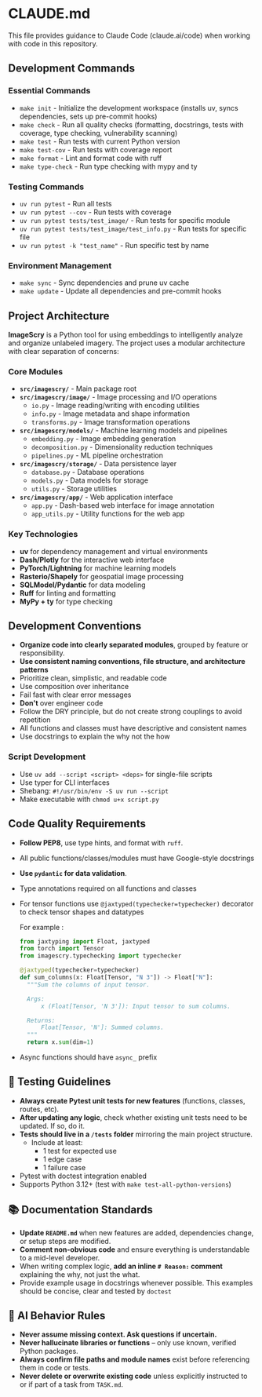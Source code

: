 # CLAUDE.md

This file provides guidance to Claude Code (claude.ai/code) when working with code in this repository.

## Development Commands

### Essential Commands
- `make init` - Initialize the development workspace (installs uv, syncs dependencies, sets up pre-commit hooks)
- `make check` - Run all quality checks (formatting, docstrings, tests with coverage, type checking, vulnerability scanning)
- `make test` - Run tests with current Python version
- `make test-cov` - Run tests with coverage report
- `make format` - Lint and format code with ruff
- `make type-check` - Run type checking with mypy and ty

### Testing Commands
- `uv run pytest` - Run all tests
- `uv run pytest --cov` - Run tests with coverage
- `uv run pytest tests/test_image/` - Run tests for specific module
- `uv run pytest tests/test_image/test_info.py` - Run tests for specific file
- `uv run pytest -k "test_name"` - Run specific test by name

### Environment Management
- `make sync` - Sync dependencies and prune uv cache
- `make update` - Update all dependencies and pre-commit hooks

## Project Architecture

**ImageScry** is a Python tool for using embeddings to intelligently analyze and organize unlabeled imagery. The project uses a modular architecture with clear separation of concerns:

### Core Modules

- **`src/imagescry/`** - Main package root
- **`src/imagescry/image/`** - Image processing and I/O operations
  - `io.py` - Image reading/writing with encoding utilities
  - `info.py` - Image metadata and shape information
  - `transforms.py` - Image transformation operations
- **`src/imagescry/models/`** - Machine learning models and pipelines
  - `embedding.py` - Image embedding generation
  - `decomposition.py` - Dimensionality reduction techniques
  - `pipelines.py` - ML pipeline orchestration
- **`src/imagescry/storage/`** - Data persistence layer
  - `database.py` - Database operations
  - `models.py` - Data models for storage
  - `utils.py` - Storage utilities
- **`src/imagescry/app/`** - Web application interface
  - `app.py` - Dash-based web interface for image annotation
  - `app_utils.py` - Utility functions for the web app

### Key Technologies

- **uv** for dependency management and virtual environments
- **Dash/Plotly** for the interactive web interface
- **PyTorch/Lightning** for machine learning models
- **Rasterio/Shapely** for geospatial image processing
- **SQLModel/Pydantic** for data modeling
- **Ruff** for linting and formatting
- **MyPy + ty** for type checking


## Development Conventions
- **Organize code into clearly separated modules**, grouped by feature or responsibility.
- **Use consistent naming conventions, file structure, and architecture patterns** 
- Prioritize clean, simplistic, and readable code
- Use composition over inheritance
- Fail fast with clear error messages
- **Don't** over engineer code
- Follow the DRY principle, but do not create strong couplings to avoid repetition
- All functions and classes must have descriptive and consistent names
- Use docstrings to explain the why not the how

### Script Development
- Use `uv add --script <script> <deps>` for single-file scripts
- Use typer for CLI interfaces
- Shebang: `#!/usr/bin/env -S uv run --script`
- Make executable with `chmod u+x script.py`


## Code Quality Requirements
- **Follow PEP8**, use type hints, and format with `ruff`.
- All public functions/classes/modules must have Google-style docstrings
- **Use `pydantic` for data validation**.
- Type annotations required on all functions and classes
- For tensor functions use `@jaxtyped(typechecker=typechecker)` decorator to check tensor shapes and datatypes

  For example :

  ```python
  from jaxtyping import Float, jaxtyped
  from torch import Tensor
  from imagescry.typechecking import typechecker

  @jaxtyped(typechecker=typechecker)
  def sum_columns(x: Float[Tensor, "N 3"]) -> Float["N"]:
    """Sum the columns of input tensor.

    Args:
        x (Float[Tensor, 'N 3']): Input tensor to sum columns.

    Returns:
        Float[Tensor, 'N']: Summed columns.
    """
    return x.sum(dim=1)
  ```

- Async functions should have `async_` prefix

## 🧪 Testing Guidelines
- **Always create Pytest unit tests for new features** (functions, classes, routes, etc).
- **After updating any logic**, check whether existing unit tests need to be updated. If so, do it.
- **Tests should live in a `/tests` folder** mirroring the main project structure.
  - Include at least:
    - 1 test for expected use
    - 1 edge case
    - 1 failure case
- Pytest with doctest integration enabled
- Supports Python 3.12+ (test with `make test-all-python-versions`)


## 📚 Documentation Standards
- **Update `README.md`** when new features are added, dependencies change, or setup steps are modified.
- **Comment non-obvious code** and ensure everything is understandable to a mid-level developer.
- When writing complex logic, **add an inline `# Reason:` comment** explaining the why, not just the what.
- Provide example usage in docstrings whenever possible. This examples should be concise, clear and tested by `doctest`


## 🧠 AI Behavior Rules
- **Never assume missing context. Ask questions if uncertain.**
- **Never hallucinate libraries or functions** – only use known, verified Python packages.
- **Always confirm file paths and module names** exist before referencing them in code or tests.
- **Never delete or overwrite existing code** unless explicitly instructed to or if part of a task from `TASK.md`.
